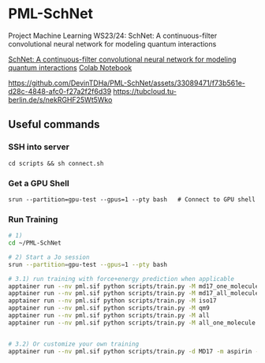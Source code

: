 # PML-SchNet
Project Machine Learning WS23/24: SchNet: A continuous-filter convolutional neural network for modeling quantum interactions


[SchNet: A continuous-filter convolutional neural
network for modeling quantum interactions](https://arxiv.org/pdf/1706.08566.pdf)
[Colab Notebook](https://colab.research.google.com/drive/1h7oTIjv2wdBmQW2EKEvLwJCOmQvYqwGE?usp=sharing)


https://github.com/DevinTDHa/PML-SchNet/assets/33089471/f73b561e-d28c-4848-afc0-f27a2f2f6d39
https://tubcloud.tu-berlin.de/s/nekRGHF25Wt5Wko


## Useful commands

### SSH into server
`cd scripts && sh connect.sh`

### Get a GPU Shell 
`srun --partition=gpu-test --gpus=1 --pty bash   # Connect to GPU shell`

### Run Training

```bash
# 1) 
cd ~/PML-SchNet

# 2) Start a Jo session
srun --partition=gpu-test --gpus=1 --pty bash   

# 3.1) run training with force+energy prediction when applicable
apptainer run --nv pml.sif python scripts/train.py -M md17_one_molecule
apptainer run --nv pml.sif python scripts/train.py -M md17_all_molecules
apptainer run --nv pml.sif python scripts/train.py -M iso17
apptainer run --nv pml.sif python scripts/train.py -M qm9
apptainer run --nv pml.sif python scripts/train.py -M all
apptainer run --nv pml.sif python scripts/train.py -M all_one_molecule


# 3.2) Or customize your own training
apptainer run --nv pml.sif python scripts/train.py -d MD17 -m aspirin -t energy


```
